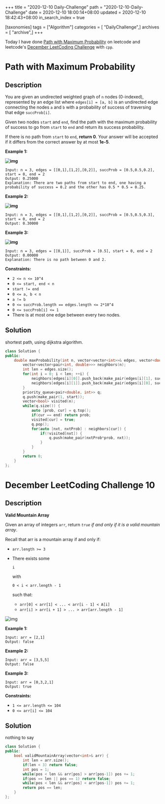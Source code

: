 +++
title = "2020-12-10 Daily-Challenge"
path = "2020-12-10-Daily-Challenge"
date = 2020-12-10 18:00:14+08:00
updated = 2020-12-10 18:42:43+08:00
in_search_index = true

[taxonomies]
tags = ["Algorithm"]
categories = [ "DailyChallenge",]
archives = [ "archive",]
+++

Today I have done [Path with Maximum Probability](https://leetcode.com/problems/path-with-maximum-probability/) on leetcode and leetcode's [December LeetCoding Challenge](https://leetcode.com/explore/challenge/card/december-leetcoding-challenge/570/week-2-december-8th-december-14th/3561/) with `cpp`.

<!-- more -->

# Path with Maximum Probability

## Description

You are given an undirected weighted graph of `n` nodes (0-indexed), represented by an edge list where `edges[i] = [a, b]` is an undirected edge connecting the nodes `a` and `b` with a probability of success of traversing that edge `succProb[i]`.

Given two nodes `start` and `end`, find the path with the maximum probability of success to go from `start` to `end` and return its success probability.

If there is no path from `start` to `end`, **return 0**. Your answer will be accepted if it differs from the correct answer by at most **1e-5**.

**Example 1:**

**![img](https://assets.leetcode.com/uploads/2019/09/20/1558_ex1.png)**

```
Input: n = 3, edges = [[0,1],[1,2],[0,2]], succProb = [0.5,0.5,0.2], start = 0, end = 2
Output: 0.25000
Explanation: There are two paths from start to end, one having a probability of success = 0.2 and the other has 0.5 * 0.5 = 0.25.
```

**Example 2:**

**![img](https://assets.leetcode.com/uploads/2019/09/20/1558_ex2.png)**

```
Input: n = 3, edges = [[0,1],[1,2],[0,2]], succProb = [0.5,0.5,0.3], start = 0, end = 2
Output: 0.30000
```

**Example 3:**

**![img](https://assets.leetcode.com/uploads/2019/09/20/1558_ex3.png)**

```
Input: n = 3, edges = [[0,1]], succProb = [0.5], start = 0, end = 2
Output: 0.00000
Explanation: There is no path between 0 and 2.
```

**Constraints:**

- `2 <= n <= 10^4`
- `0 <= start, end < n`
- `start != end`
- `0 <= a, b < n`
- `a != b`
- `0 <= succProb.length == edges.length <= 2*10^4`
- `0 <= succProb[i] <= 1`
- There is at most one edge between every two nodes.

## Solution

shortest path, using dijkstra algorithm.

``` cpp
class Solution {
public:
    double maxProbability(int n, vector<vector<int>>& edges, vector<double>& succProb, int start, int end) {
        vector<vector<pair<int, double>>> neighbors(n);
        int len = edges.size();
        for(int i = 0; i < len; ++i) {
            neighbors[edges[i][0]].push_back(make_pair(edges[i][1], succProb[i]));
            neighbors[edges[i][1]].push_back(make_pair(edges[i][0], succProb[i]));
        }
        priority_queue<pair<double, int>> q;
        q.push(make_pair(1, start));
        vector<bool> visited(n);
        while(q.size()) {
            auto [prob, cur] = q.top();
            if(cur == end) return prob;
            visited[cur] = true;
            q.pop();
            for(auto [nxt, nxtProb] : neighbors[cur]) {
                if(!visited[nxt]) {
                    q.push(make_pair(nxtProb*prob, nxt));
                }
            }
        }
        return 0;
    }
};
```

# December LeetCoding Challenge 10

## Description

**Valid Mountain Array**

Given an array of integers `arr`, return *`true` if and only if it is a valid mountain array*.

Recall that arr is a mountain array if and only if:

- `arr.length >= 3`

- There exists some

  ```
  i
  ```

  with 

  ```
  0 < i < arr.length - 1
  ```

   such that:

  - `arr[0] < arr[1] < ... < arr[i - 1] < A[i]`
  - `arr[i] > arr[i + 1] > ... > arr[arr.length - 1]`

![img](https://assets.leetcode.com/uploads/2019/10/20/hint_valid_mountain_array.png)

 

**Example 1:**

```
Input: arr = [2,1]
Output: false
```

**Example 2:**

```
Input: arr = [3,5,5]
Output: false
```

**Example 3:**

```
Input: arr = [0,3,2,1]
Output: true
```

**Constraints:**

- `1 <= arr.length <= 104`
- `0 <= arr[i] <= 104`

## Solution

nothing to say

``` cpp
class Solution {
public:
    bool validMountainArray(vector<int>& arr) {
        int len = arr.size();
        if(len < 3) return false;
        int pos = 1;
        while(pos < len && arr[pos] > arr[pos-1]) pos += 1;
        if(pos == len || pos == 1) return false;
        while(pos < len && arr[pos] < arr[pos-1]) pos += 1;
        return pos == len;
    }
};
```